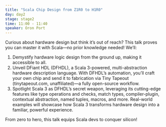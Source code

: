 ```yaml
---
title: "Scala Chip Design from Z1R0 to H1R0"
day: day2
stage: stage2
time: 11:00 - 11:40
speaker: Oron Port
---
```


Curious about hardware design but think it’s out of reach? This talk proves you can master it with Scala—no prior knowledge needed! We’ll:

1. Demystify hardware logic design from the ground up, making it accessible to all.
2. Unveil DFiant HDL (DFHDL), a Scala 3-powered, multi-abstraction hardware description language. With DFHDL’s automation, you’ll craft your own chip and send it to fabrication via Tiny Tapeout (tinytapeout.com, unaffiliated)—a fully open-source workflow.
3. Spotlight Scala 3 as DFHDL’s secret weapon, leveraging its cutting-edge features like type operations and checks, match types, compiler-plugin, contextual abstraction, named tuples, macros, and more. Real-world examples will showcase how Scala 3 transforms hardware design into a familiar, powerful experience.

From zero to hero, this talk equips Scala devs to conquer silicon!
